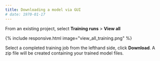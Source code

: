 ```yaml
---
title: Downloading a model via GUI
# date: 1970-01-17
---
```


From an existing project, select **Training runs** > **View all**

{% include responsive.html image="view_all_training.png" %}

Select a completed training job from the lefthand side, click **Download**. A zip file will be created containing your trained model files.
